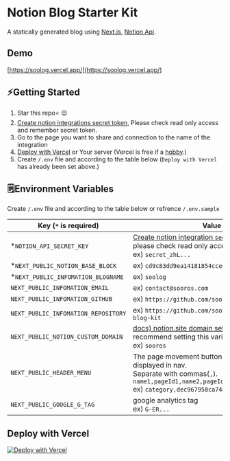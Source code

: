 # Notion Blog Starter Kit
A statically generated blog using [Next.js](https://github.com/vercel/next.js/), [Notion Api](https://github.com/makenotion/notion-sdk-js).

## Demo
[https://soolog.vercel.app/](https://soolog.vercel.app/)

## ⚡️Getting Started
1. Star this repo⭐️ 😉
2. [Create notion integrations secret token](https://www.notion.so/my-integrations), Please check read only access and remember secret token.
3. Go to the page you want to share and connection to the name of the integration
4. [Deploy with Vercel](https://vercel.com/new/clone?repository-url=https%3A%2F%2Fgithub.com%2Fsooros5132%2Fnotion-blog-kit&env=NOTION_API_SECRET_KEY,NEXT_PUBLIC_NOTION_BASE_BLOCK,NEXT_PUBLIC_INFOMATION_BLOGNAME&demo-title=My%20Notion%20Blog&demo-description=A%20statically%20generated%20blog%20using%20Next.js%2C%20Notion%20Api.&demo-url=https%3A%2F%2Fblog.sooros.com) or Your server (Vercel is free if a [hobby](https://vercel.com/pricing).)
5. Create `/.env` file and according to the table below (`Deploy with Vercel` has already been set above.)

## 🗒️Environment Variables
Create `/.env` file and according to the table below or refrence `/.env.sample`

|Key (`*` is required)|Value|
|------|---|
|*`NOTION_API_SECRET_KEY`|[Create notion integration `secret token`](https://www.notion.so/my-integrations)<br />please check read only access<br />ex) `secret_zhL...`|
|*`NEXT_PUBLIC_NOTION_BASE_BLOCK`|ex) `cd9c83dd9ea14181854cced99bac68c6`|
|*`NEXT_PUBLIC_INFOMATION_BLOGNAME`|ex) `soolog`|
|`NEXT_PUBLIC_INFOMATION_EMAIL`|ex) `contact@sooros.com`|
|`NEXT_PUBLIC_INFOMATION_GITHUB`|ex) `https://github.com/sooros5132`|
|`NEXT_PUBLIC_INFOMATION_REPOSITORY`|ex) `https://github.com/sooros5132/notion-blog-kit`|
|`NEXT_PUBLIC_NOTION_CUSTOM_DOMAIN`|[docs) notion.site domain setting](https://www.notion.so/ko-kr/blog/personalize-public-pages)<br />recommend setting this variable.<br />ex) `sooros`|
|`NEXT_PUBLIC_HEADER_MENU`| The page movement button (page, databases) displayed in nav.<br />Separate with commas(`,`).<br />`name1,pageId1,name2,pageId2,name3,pageId3,...`<br />ex) `category,dec967958ca74abeb493942f923100f7`|
|`NEXT_PUBLIC_GOOGLE_G_TAG`|google analytics tag<br />ex) `G-ER...`|

## Deploy with Vercel
[![Deploy with Vercel](https://vercel.com/button)](https://vercel.com/new/clone?repository-url=https%3A%2F%2Fgithub.com%2Fsooros5132%2Fnotion-blog-kit&env=NOTION_API_SECRET_KEY,NEXT_PUBLIC_NOTION_BASE_BLOCK,NEXT_PUBLIC_INFOMATION_BLOGNAME&demo-title=My%20Notion%20Blog&demo-description=A%20statically%20generated%20blog%20using%20Next.js%2C%20Notion%20Api.&demo-url=https%3A%2F%2Fblog.sooros.com)